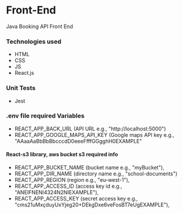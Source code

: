 # Front-End
Java Booking API Front End
### Technologies used
- HTML
- CSS
- JS
- React.js
### Unit Tests
- Jest
### .env file required Variables
- REACT_APP_BACK_URL (API URL e.g., "http://localhost:5000")
- REACT_APP_GOOGLE_MAPS_API_KEY (Google maps API key e.g., "AAaaAaBbBbBbcccdD0eeeFfffGGgghH0EXAMPLE"
#### React-s3 library, aws bucket s3 required info
- REACT_APP_BUCKET_NAME (bucket name e.g., "myBucket"), 
- REACT_APP_DIR_NAME (directory name e.g., "school-documents")
- REACT_APP_REGION (region e.g., "eu-west-1"), 
- REACT_APP_ACCESS_ID (access key id e.g., "ANEIFNENI4324N2NIEXAMPLE"), 
- REACT_APP_ACCESS_KEY (secret access key e.g., "cms21uMxçduyUxYjeg20+DEkgDxe6veFosBT7eUgEXAMPLE"), 
